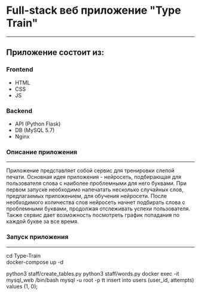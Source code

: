 **Full-stack веб приложение "Type Train"**
=========
-----
Приложение состоит из:
---------
### Frontend
+ HTML
+ CSS
+ JS
### Backend
+ API (Python Flask)
+ DB (MySQL 5.7)
+ Nginx

### Описание приложения
---
Приложение представляет собой сервис для тренировки слепой печати.
Основная идея приложения - нейросеть, подбирающая для пользователя слова с наиболее проблемными для него буквами.
При первом запуске необходимо напечатать несколько случайных слов, предлагаемых приложением, для обучения нейросети. После необходимого количества слов нейросеть начнет подбирать слова с проблемными буквами, продолжая отслеживать успехи пользователя.
Также сервис дает возможность посмотреть график попадания по каждой букве за все время.

### Запуск приложения
---
cd Type-Train  
docker-compose up -d

python3 staff/create_tables.py 
python3 staff/words.py
docker exec -it mysql_web /bin/bash
	mysql -u root -p tt
	insert into users (user_id, attempts) values (1, 0);
